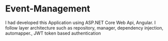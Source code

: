 # Event-Management
 I had developed this Application using ASP.NET Core Web Api, Angular. I follow layer architecture such as repository, manager, dependency injection, automapper., JWT token based authentication
